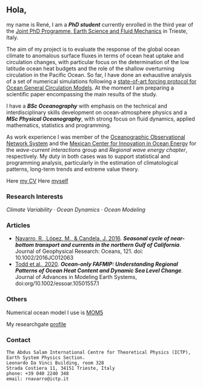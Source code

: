 ## Hola, 

my name is René, I am a ***PhD student*** currently enrolled in the third year of the [Joint PhD Programme, Earth Science and Fluid Mechanics](https://web.units.it/dottorato/esfm/) in Trieste, Italy. 

The aim of my project is to evaluate the response of the global ocean climate to anomalous surface fluxes in terms of ocean heat uptake and circulation changes, with particular focus on the determination of the low latitude ocean heat budgets and the role of the shallow overturning circulation in the Pacific Ocean.
So far, I have done an exhaustive analysis of a set of numerical simulations following a [state-of-art forcing protocol for Ocean General Circulation Models](http://www.fafmip.org/). At the moment I am preparing a scientific paper encompassing the main results of the study.

I have a ***BSc Oceanography*** with emphasis on the technical and interdisciplinary skills development on ocean-atmosphere physics
and a ***MSc Physical Oceanography***, with strong focus on fluid dynamics, applied mathematics, statistics and programming. 

As work experience I was member of the [Oceanographic Observational Network System](https://cigom.org/en/) and the [Mexican Center for Innovation in Ocean Energy](https://cemieoceano.mx/) for the _wave-current interactions_ group and _Regional wave energy chapter_, respectively. My duty in both cases was to support statistical and programming analysis, particularly in the estimation of climatological patterns, long-term trends and extreme value theory.

Here [my CV](https://raw.githubusercontent.com/enerle/enerle.github.io/main/ReneNavarro_CV.pdf)
Here [myself](https://raw.githubusercontent.com/enerle/enerle.github.io/main/fig.jpeg)

### Research Interests
_Climate Variability · Ocean Dynamics · Ocean Modeling_

### Articles
- [Navarro, R., López, M., & Candela, J. 2016](https://agupubs.onlinelibrary.wiley.com/doi/10.1002/2016JC012063). ***Seasonal cycle of near-bottom transport and currents in the northern Gulf of California***. Journal of Geophysical Research: Oceans, 121. doi: 10.1002/2016JC012063
- [Todd et al., 2020](https://agupubs.onlinelibrary.wiley.com/doi/full/10.1029/2019MS002027). ***Ocean-only FAFMIP: Understanding Regional Patterns of Ocean Heat Content and Dynamic Sea Level Change***. Journal of Advances in Modeling Earth Systems, doi:org/10.1002/essoar.10501557.1

### Others
Numerical ocean model I use is [MOM5](https://mom-ocean.github.io/)

My researchgate [profile](https://www.researchgate.net/profile/Rene-Navarro-Labastida)

### Contact
```
The Abdus Salam International Centre for Theoretical Physics (ICTP), 
Earth System Physics Section.
Leonardo Da Vinci Building, room 328
Strada Costiera 11, 34151 Trieste, Italy
phone: +39 040 2240 348
email: rnavarro@ictp.it
```
